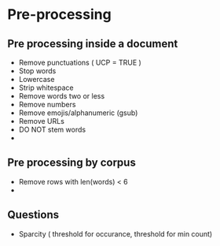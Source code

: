 # Pre-processing

## Pre processing inside a document
* Remove punctuations ( UCP = TRUE )
* Stop words
* Lowercase
* Strip whitespace
* Remove words two or less
* Remove numbers
* Remove emojis/alphanumeric (gsub)
* Remove URLs
* DO NOT stem words
* 

## Pre processing by corpus
* Remove rows with len(words) < 6
* 

## Questions
* Sparcity ( threshold for occurance, threshold for min count)
